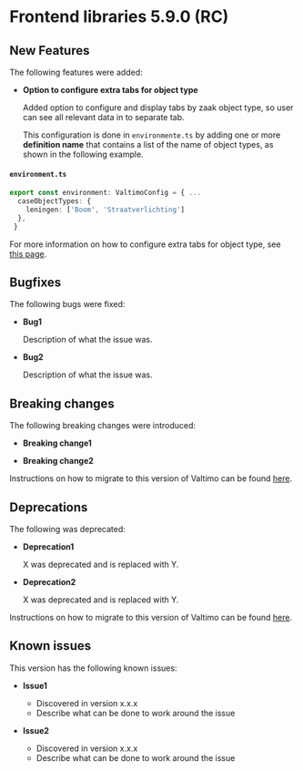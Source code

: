 # Frontend libraries 5.9.0 (RC)

## New Features

The following features were added:

* **Option to configure extra tabs for object type**

  Added option to configure and display tabs by zaak object type, so user can see all relevant data in to separate tab.
  
  This configuration is done in `environmente.ts` by adding one or more **definition name** that contains a list of 
  the name of object types, as shown in the following example.

#### **`environment.ts`**

  ```typescript
  export const environment: ValtimoConfig = { ...
    caseObjectTypes: {
      leningen: ['Boom', 'Straatverlichting']
    },
   }
  ```

  For more information on how to configure extra tabs for object type, see [this page](../../../extending-valtimo/tabs/configure-tab-object-type.md).


## Bugfixes

The following bugs were fixed:

* **Bug1**

  Description of what the issue was.

* **Bug2**

  Description of what the issue was.

## Breaking changes

The following breaking changes were introduced:

* **Breaking change1**

* **Breaking change2**

Instructions on how to migrate to this version of Valtimo can be found [here](migration.md).

## Deprecations

The following was deprecated:

* **Deprecation1**

  X was deprecated and is replaced with Y.
* **Deprecation2**

  X was deprecated and is replaced with Y.

Instructions on how to migrate to this version of Valtimo can be found [here](migration.md).

## Known issues

This version has the following known issues:

* **Issue1**
    * Discovered in version x.x.x
    * Describe what can be done to work around the issue

* **Issue2**
    * Discovered in version x.x.x
    * Describe what can be done to work around the issue
